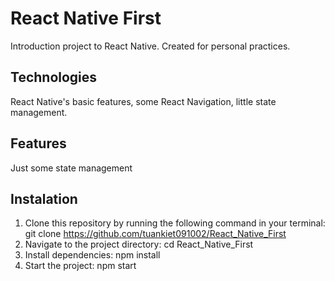 # React Native First

Introduction project to React Native. Created for personal practices.

## Technologies

React Native's basic features, some React Navigation, little state management.

## Features
Just some state management

## Instalation

1. Clone this repository by running the following command in your terminal: git clone https://github.com/tuankiet091002/React_Native_First
2. Navigate to the project directory: cd React_Native_First
3. Install dependencies: npm install
4. Start the project: npm start

